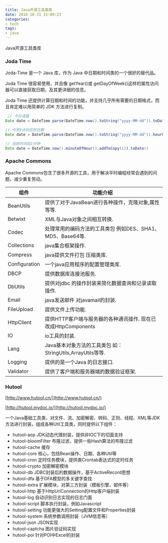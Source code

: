 ```yaml
---
title: Java开源工具类库
date: 2018-10-31 15:09:23
categories:
- tech
tags:
- java
---
```


Java开源工具类库

<!-- more -->

### Joda Time

Joda-Time 是一个 Java 库，作为 Java 中日期和时间类的一个很好的替代品。

Joda Time 很容易使用，并且像 getYear()或 getDayOfWeek()这样的属性访问器可以直接获取日期，及其更详细的信息。

Joda Time 还提供计算日期和时间的功能，并支持几乎所有需要的日期格式，而且肯定难以用简单的 JDK 方法进行复制。

```java
 // 今日凌晨
Date date = DateTime.parse(DateTime.now().toString("yyyy-MM-dd")).toDate()

// 今天9点对应的日期
Date date = DateTime.parse(DateTime.now().toString("yyyy-MM-dd")).hourOfDay().addToCopy(9).toDate();  

// 当前时间加1分钟
Date date = DateTime.now().minuteOfHour().addToCopy(1)).toDate()
```


### Apache Commons

Apache Commons包含了很多开源的工具，用于解决平时编程经常会遇到的问题，减少重复劳动。 

| **组件**      | **功能介绍**                                                 |
| ------------- | ------------------------------------------------------------ |
| BeanUtils     | 提供了对于JavaBean进行各种操作，克隆对象,属性等等.           |
| Betwixt       | XML与Java对象之间相互转换.                                   |
| Codec         | 处理常用的编码方法的工具类包    例如DES、SHA1、MD5、Base64等. |
| Collections   | java集合框架操作.                                            |
| Compress      | java提供文件打包 压缩类库.                                   |
| Configuration | 一个java应用程序的配置管理类库.                              |
| DBCP          | 提供数据库连接池服务.                                        |
| DbUtils       | 提供对jdbc  的操作封装来简化数据查询和记录读取操作.          |
| Email         | java发送邮件 对javamail的封装.                               |
| FileUpload    | 提供文件上传功能.                                            |
| HttpClient    | 提供HTTP客户端与服务器的各种通讯操作. 现在已改成HttpComponents |
| IO            | io工具的封装.                                                |
| Lang          | Java基本对象方法的工具类包 如：StringUtils,ArrayUtils等等.   |
| Logging       | 提供的是一个Java 的日志接口.                                 |
| Validator     | 提供了客户端和服务器端的数据验证框架.                        |

### Hutool

[http://www.hutool.cn/](http://www.hutool.cn/)

[http://hutool.mydoc.io/](http://hutool.mydoc.io/)

一个Java基础工具类，对文件、流、加密解密、转码、正则、线程、XML等JDK方法进行封装，组成各种Util工具类，同时提供以下组件：

- hutool-aop           JDK动态代理封装，提供非IOC下的切面支持
- hutool-bloomFilter   布隆过滤，提供一些Hash算法的布隆过滤
- hutool-cache         缓存
- hutool-core          核心，包括Bean操作、日期、各种Util等
- hutool-cron          定时任务模块，提供类Crontab表达式的定时任务
- hutool-crypto        加密解密模块
- hutool-db            JDBC封装后的数据操作，基于ActiveRecord思想
- hutool-dfa           基于DFA模型的多关键字查找
- hutool-extra         扩展模块，对第三方封装（模板引擎、邮件等）
- hutool-http          基于HttpUrlConnection的Http客户端封装
- hutool-log           自动识别日志实现的日志门面
- hutool-script        脚本执行封装，例如Javascript
- hutool-setting       功能更强大的Setting配置文件和Properties封装
- hutool-system        系统参数调用封装（JVM信息等）
- hutool-json          JSON实现
- hutool-captcha       图片验证码实现
- hutool-poi           针对POI中Excel的封装


